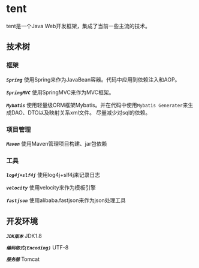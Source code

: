 # tent
tent是一个Java Web开发框架，集成了当前一些主流的技术。

## 技术树
### 框架
***`Spring`***
使用Spring来作为JavaBean容器。代码中应用到依赖注入和AOP。

***`SpringMVC`***
使用SpringMVC来作为MVC框架。

***`Mybatis`***
使用轻量级ORM框架Mybatis。并在代码中使用`Mybatis Generater`来生成DAO、DTO以及映射关系xml文件。
尽量减少对sql的依赖。

### 项目管理
***`Maven`***
使用Maven管理项目构建、jar包依赖

### 工具
***`log4j+slf4j`***
使用log4j+slf4j来记录日志

***`velocity`***
使用velocity来作为模板引擎

***`fastjson`***
使用alibaba.fastjson来作为json处理工具

## 开发环境
***`JDK版本`***
JDK1.8

***`编码格式(Encoding)`***
UTF-8

***`服务器`***
Tomcat
